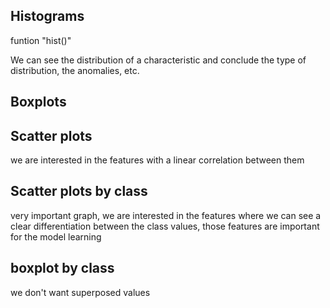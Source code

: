 ## Histograms
funtion "hist()"

We can see the distribution of a characteristic and conclude the type of distribution, the anomalies, etc.

## Boxplots

## Scatter plots
we are interested in the features with a linear correlation between them

## Scatter plots by class
very important graph, we are interested in the features where we can see a clear differentiation between the class values, those features are important for the model learning

## boxplot by class
we don't want superposed values